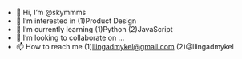- 👋 Hi, I’m @skymmms
- 👀 I’m interested in (1)Product Design
- 🌱 I’m currently learning (1)Python (2)JavaScript
- 💞️ I’m looking to collaborate on ...
- 📫 How to reach me (1)llingadmykel@gmail.com (2)@llingadmykel
